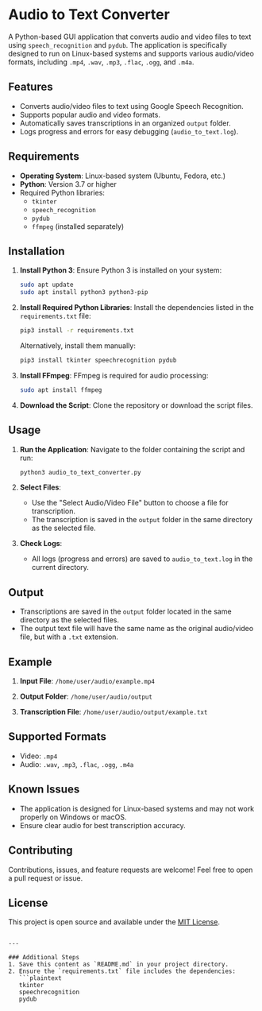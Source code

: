 # Audio to Text Converter

A Python-based GUI application that converts audio and video files to text using `speech_recognition` and `pydub`. The application is specifically designed to run on Linux-based systems and supports various audio/video formats, including `.mp4`, `.wav`, `.mp3`, `.flac`, `.ogg`, and `.m4a`.

## Features

- Converts audio/video files to text using Google Speech Recognition.
- Supports popular audio and video formats.
- Automatically saves transcriptions in an organized `output` folder.
- Logs progress and errors for easy debugging (`audio_to_text.log`).

## Requirements

- **Operating System**: Linux-based system (Ubuntu, Fedora, etc.)
- **Python**: Version 3.7 or higher
- Required Python libraries:
  - `tkinter`
  - `speech_recognition`
  - `pydub`
  - `ffmpeg` (installed separately)

## Installation

1. **Install Python 3**:
   Ensure Python 3 is installed on your system:
   ```bash
   sudo apt update
   sudo apt install python3 python3-pip
   ```

2. **Install Required Python Libraries**:
   Install the dependencies listed in the `requirements.txt` file:
   ```bash
   pip3 install -r requirements.txt
   ```
   Alternatively, install them manually:
   ```bash
   pip3 install tkinter speechrecognition pydub
   ```

3. **Install FFmpeg**:
   FFmpeg is required for audio processing:
   ```bash
   sudo apt install ffmpeg
   ```

4. **Download the Script**:
   Clone the repository or download the script files.

## Usage

1. **Run the Application**:
   Navigate to the folder containing the script and run:
   ```bash
   python3 audio_to_text_converter.py
   ```

2. **Select Files**:
   - Use the "Select Audio/Video File" button to choose a file for transcription.
   - The transcription is saved in the `output` folder in the same directory as the selected file.

3. **Check Logs**:
   - All logs (progress and errors) are saved to `audio_to_text.log` in the current directory.

## Output

- Transcriptions are saved in the `output` folder located in the same directory as the selected files.
- The output text file will have the same name as the original audio/video file, but with a `.txt` extension.

## Example

1. **Input File**:
   `/home/user/audio/example.mp4`

2. **Output Folder**:
   `/home/user/audio/output`

3. **Transcription File**:
   `/home/user/audio/output/example.txt`

## Supported Formats

- Video: `.mp4`
- Audio: `.wav`, `.mp3`, `.flac`, `.ogg`, `.m4a`

## Known Issues

- The application is designed for Linux-based systems and may not work properly on Windows or macOS.
- Ensure clear audio for best transcription accuracy.

## Contributing

Contributions, issues, and feature requests are welcome! Feel free to open a pull request or issue.

## License

This project is open source and available under the [MIT License](LICENSE).
```

---

### Additional Steps
1. Save this content as `README.md` in your project directory.
2. Ensure the `requirements.txt` file includes the dependencies:
   ```plaintext
   tkinter
   speechrecognition
   pydub
   ```
